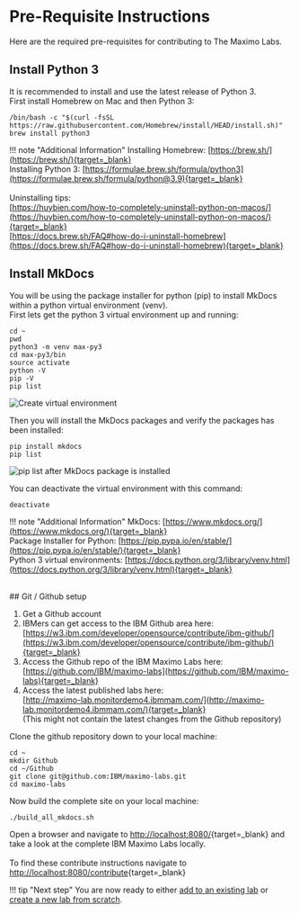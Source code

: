 # Pre-Requisite Instructions

Here are the required pre-requisites for contributing to The Maximo Labs.

## Install Python 3

It is recommended to install and use the latest release of Python 3.</br>
First install Homebrew on Mac and then Python 3:

    /bin/bash -c "$(curl -fsSL https://raw.githubusercontent.com/Homebrew/install/HEAD/install.sh)"
    brew install python3


!!! note "Additional Information"
    Installing Homebrew: [https://brew.sh/](https://brew.sh/){target=_blank}</br>
    Installing Python 3: [https://formulae.brew.sh/formula/python3](https://formulae.brew.sh/formula/python@3.9){target=_blank}</br>
    </br>
    Uninstalling tips:</br>
    [https://huybien.com/how-to-completely-uninstall-python-on-macos/](https://huybien.com/how-to-completely-uninstall-python-on-macos/){target=_blank}</br>
    [https://docs.brew.sh/FAQ#how-do-i-uninstall-homebrew](https://docs.brew.sh/FAQ#how-do-i-uninstall-homebrew){target=_blank}
</br>
## Install MkDocs

You will be using the package installer for python (pip) to install MkDocs within a python virtual environment (venv).</br>
First lets get the python 3 virtual environment up and running:

    cd ~
    pwd
    python3 -m venv max-py3
    cd max-py3/bin
    source activate
    python -V
    pip -V
    pip list


![Create virtual environment](/img/contribute/pre-req_3.png)

Then you will install the MkDocs packages and verify the packages has been installed:

    pip install mkdocs
    pip list

![pip list after MkDocs package is installed](/img/contribute/pre-req_4.png)


You can deactivate the virtual environment with this command:

    deactivate

!!! note "Additional Information"
    MkDocs: [https://www.mkdocs.org/](https://www.mkdocs.org/){target=_blank}</br>
    Package Installer for Python: [https://pip.pypa.io/en/stable/](https://pip.pypa.io/en/stable/){target=_blank}</br>
    Python 3 virtual environments: [https://docs.python.org/3/library/venv.html](https://docs.python.org/3/library/venv.html){target=_blank}

</br>
## Git / Github setup

1. Get a Github account
2. IBMers can get access to the IBM Github area here:<br>
[https://w3.ibm.com/developer/opensource/contribute/ibm-github/](https://w3.ibm.com/developer/opensource/contribute/ibm-github/){target=_blank}
3. Access the Github repo of the IBM Maximo Labs here:<br>
[https://github.com/IBM/maximo-labs](https://github.com/IBM/maximo-labs){target=_blank}
4. Access the latest published labs here:<br>
[http://maximo-lab.monitordemo4.ibmmam.com/](http://maximo-lab.monitordemo4.ibmmam.com/){target=_blank}<br>
(This might not contain the latest changes from the Github repository)

Clone the github repository down to your local machine:

    cd ~
    mkdir Github
    cd ~/Github
    git clone git@github.com:IBM/maximo-labs.git
    cd maximo-labs

Now build the complete site on your local machine:

    ./build_all_mkdocs.sh
    
Open a browser and navigate to [http://localhost:8080/](http://localhost:8080/){target=_blank} and take a look at the complete IBM Maximo Labs locally.  
<br>
To find these contribute instructions navigate to [http://localhost:8080/contribute](http://localhost:8080/contribute){target=_blank}

!!! tip "Next step"
    You are now ready to either [add to an existing lab](../add_content/) or [create a new lab from scratch](../create_new/).